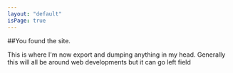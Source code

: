```yaml
---
layout: "default"
isPage: true
---
```


##You found the site.


This is where I'm now export and dumping anything in my head. Generally this will all be around web developments but it can go left field